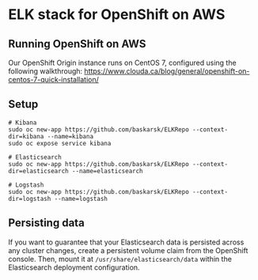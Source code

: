 # ELK stack for OpenShift on AWS

## Running OpenShift on AWS
Our OpenShift Origin instance runs on CentOS 7, configured using the following walkthrough: https://www.clouda.ca/blog/general/openshift-on-centos-7-quick-installation/

## Setup
```
# Kibana
sudo oc new-app https://github.com/baskarsk/ELKRepo --context-dir=kibana --name=kibana
sudo oc expose service kibana

# Elasticsearch
sudo oc new-app https://github.com/baskarsk/ELKRepo --context-dir=elasticsearch --name=elasticsearch

# Logstash
sudo oc new-app https://github.com/baskarsk/ELKRepo --context-dir=logstash --name=logstash
```

## Persisting data
If you want to guarantee that your Elasticsearch data is persisted across any cluster changes,
create a persistent volume claim from the OpenShift console. Then, mount it at `/usr/share/elasticsearch/data` within
the Elasticsearch deployment configuration.
